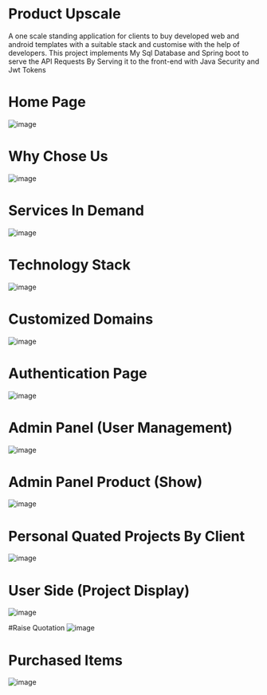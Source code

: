 # Product Upscale
A one scale standing application for clients to buy developed web and android templates with a suitable stack and customise with the help of developers. This project implements My Sql Database and Spring boot to serve the API Requests By Serving it to the front-end with Java Security and Jwt Tokens

# Home Page

![image](https://user-images.githubusercontent.com/55350436/189737305-d7d920cf-c5cb-42f4-8ea9-35c7eafc0cf2.png)

# Why Chose Us
![image](https://user-images.githubusercontent.com/55350436/189737475-da1865e3-311f-4518-9f66-d7b191880e97.png)

# Services In Demand
![image](https://user-images.githubusercontent.com/55350436/189737554-85a72379-0342-4db9-bd0f-3c892f381476.png)

# Technology Stack 

![image](https://user-images.githubusercontent.com/55350436/189737666-699c7d87-44e5-4491-b94f-bb7b387e64d0.png)

# Customized Domains

![image](https://user-images.githubusercontent.com/55350436/189737824-a7ee8c27-beca-4cf6-a316-59defb9324d6.png)

# Authentication Page
![image](https://user-images.githubusercontent.com/55350436/189738314-cbcab205-8c55-495c-bc15-5b3595d8e137.png)


# Admin Panel (User Management)
![image](https://user-images.githubusercontent.com/55350436/189737937-52a22313-b3ec-4cbb-a2e5-86bac36ef492.png)

# Admin Panel Product (Show)

![image](https://user-images.githubusercontent.com/55350436/189738073-dd97905a-e87f-49f8-b964-2f784f645ae7.png)

# Personal Quated Projects By Client
![image](https://user-images.githubusercontent.com/55350436/189738155-528cbcf9-89e5-44ca-8c60-fed3273c8a33.png)

# User Side (Project Display)

![image](https://user-images.githubusercontent.com/55350436/189738544-cdf9263d-8154-41c4-8172-b79ba328b794.png)

#Raise Quotation
![image](https://user-images.githubusercontent.com/55350436/189738664-858ddf4a-23d2-43c8-963e-67808c8bc5cd.png)

# Purchased Items
![image](https://user-images.githubusercontent.com/55350436/189738782-7b44e076-6466-46bb-a5b2-9ddbd1d2afaa.png)
